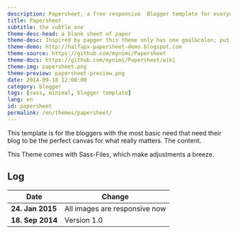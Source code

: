 ```yaml
---
description: Papersheet, a free responsive  Blogger template for everyone putting focus on content.
title: Papersheet
subtitle: the subtle one
theme-desc-head: a blank sheet of paper
theme-desc: Inspired by papger this theme only has one goal&colon; put focus on content
theme-demo: http://halfapx-papersheet-demo.blogspot.com
theme-source: https://github.com/mynimi/Papersheet
theme-docs: https://github.com/mynimi/Papersheet/wiki
theme-img: papersheet.png
theme-preview: papersheet-preview.png
date: 2014-09-18 12:00:00
category: blogger
tags: [sass, minimal, blogger template]
lang: en
id: papersheet
permalink: /en/themes/papersheet/
---
```

This template is for the bloggers with the most basic need that need their blog to be the perfect canvas for what really matters. The content.

This Theme comes with Sass-Files, which make adjustments a breeze.

## Log

Date | Change
--- | ---
**24. Jan 2015** | All images are responsive now
**18. Sep 2014** | Version 1.0

